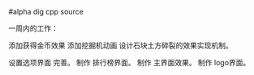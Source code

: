 #alpha dig cpp source


一周内的工作：

添加获得金币效果
添加挖掘机动画
设计石块土方碎裂的效果实现机制。

设置选项界面 完善。
制作 排行榜界面。
制作 主界面效果。
制作 logo界面。

